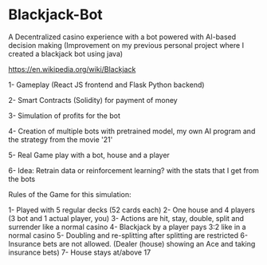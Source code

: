 # Blackjack-Bot

A Decentralized casino experience with a bot powered with AI-based decision making
(Improvement on my previous personal project where I created a blackjack bot using java)

https://en.wikipedia.org/wiki/Blackjack

1- Gameplay (React JS frontend and Flask Python backend)

2- Smart Contracts (Solidity) for payment of money

3- Simulation of profits for the bot

4- Creation of multiple bots with pretrained model, my own AI program and the strategy from the movie '21'

5- Real Game play with a bot, house and a player

6- Idea: Retrain data or reinforcement learning? with the stats that I get from the bots



Rules of the Game for this simulation:

1- Played with 5 regular decks (52 cards each)
2- One house and 4 players (3 bot and 1 actual player, you)
3- Actions are hit, stay, double, split and surrender like a normal casino
4- Blackjack by a player pays 3:2 like in a normal casino
5- Doubling and re-splitting after splitting are restricted
6- Insurance bets are not allowed. (Dealer (house) showing an Ace and taking insurance bets)
7- House stays at/above 17


